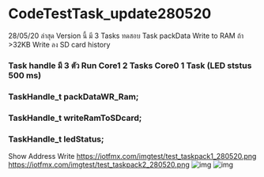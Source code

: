 # CodeTestTask_update280520
28/05/20 ล่าสุด Version นี้ มี 3 Tasks
ทดสอบ 
Task packData Write to RAM ถ้า >32KB Write ลง SD card history 

### Task handle มี 3  ตัว Run Core1 2 Tasks  Core0 1 Task (LED ststus 500 ms)
### TaskHandle_t packDataWR_Ram;
### TaskHandle_t writeRamToSDcard;
### TaskHandle_t ledStatus;
Show Address Write 
https://iotfmx.com/imgtest/test_taskpack1_280520.png
https://iotfmx.com/imgtest/test_taskpack2_280520.png
![img](https://iotfmx.com/imgtest/test_taskpack1_280520.png)
![img](https://iotfmx.com/imgtest/test_taskpack2_280520.png)
